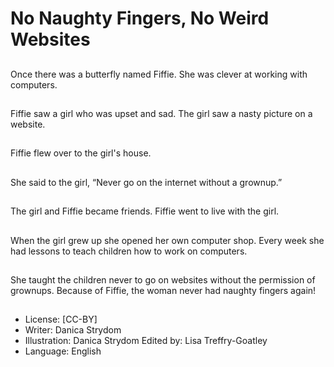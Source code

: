 # No Naughty Fingers, No Weird Websites

##
Once there was a
butterfly named Fiffie.
She was clever at
working with
computers.

##
Fiffie saw a girl who was
upset and sad.
The girl saw a nasty
picture on a website.

##
Fiffie flew over to the
girl's house.

##
She said to the girl,
“Never go on the
internet without a
grownup.”

##
The girl and Fiffie
became friends.
Fiffie went to live with
the girl.

##
When the girl grew up
she opened her own
computer shop.
Every week she had
lessons to teach
children how to work on
computers.

##
She taught the children
never to go on websites
without the permission
of grownups.
Because of Fiffie, the
woman never had
naughty fingers again!

##
* License: [CC-BY]
* Writer: Danica Strydom
* Illustration: Danica Strydom
Edited by: Lisa Treffry-Goatley
* Language: English
